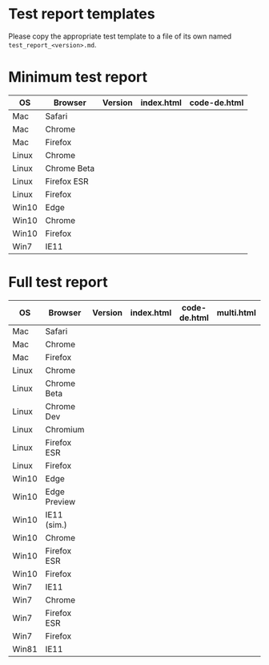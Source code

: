 # Test report templates

Please copy the appropriate test template to a file of its own named `test_report_<version>.md`.

# Minimum test report

OS    | Browser      | Version | index.html | code-de.html
----- | ------------ | ------- | ---------- | ------------
Mac   | Safari       |         |            |
Mac   | Chrome       |         |            |
Mac   | Firefox      |         |            |
Linux | Chrome       |         |            |
Linux | Chrome Beta  |         |            |
Linux | Firefox ESR  |         |            |
Linux | Firefox      |         |            |
Win10 | Edge         |         |            |
Win10 | Chrome       |         |            |
Win10 | Firefox      |         |            |
Win7  | IE11         |         |            |

# Full test report

OS    | Browser      | Version | index.html | code-de.html | multi.html | fedeo.html | landsat.html
----- | ------------ | ------- | ---------- | ------------ | ---------- | ---------- | ------------
Mac   | Safari       |         |            |              |            |            |
Mac   | Chrome       |         |            |              |            |            |
Mac   | Firefox      |         |            |              |            |            |
Linux | Chrome       |         |            |              |            |            |
Linux | Chrome Beta  |         |            |              |            |            |
Linux | Chrome Dev   |         |            |              |            |            |
Linux | Chromium     |         |            |              |            |            |
Linux | Firefox ESR  |         |            |              |            |            |
Linux | Firefox      |         |            |              |            |            |
Win10 | Edge         |         |            |              |            |            |
Win10 | Edge Preview |         |            |              |            |            |
Win10 | IE11 (sim.)  |         |            |              |            |            |
Win10 | Chrome       |         |            |              |            |            |
Win10 | Firefox ESR  |         |            |              |            |            |
Win10 | Firefox      |         |            |              |            |            |
Win7  | IE11         |         |            |              |            |            |
Win7  | Chrome       |         |            |              |            |            |
Win7  | Firefox ESR  |         |            |              |            |            |
Win7  | Firefox      |         |            |              |            |            |
Win81 | IE11         |         |            |              |            |            |
